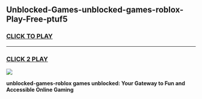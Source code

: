 
## Unblocked-Games-unblocked-games-roblox-Play-Free-ptuf5
<h3>
<a href="https://premium76.site?title=unblocked-games-roblox&ref=19M">CLICK TO PLAY</a></h3>
<hr>

<h3>
<a href="https://premium76.site?title=unblocked-games-roblox&ref=19M">CLICK 2 PLAY</a>
  
</h3>

<a href="https://premium76.site?title=unblocked-games-roblox&ref=19M"><img src="https://clearcache.store/games.png"></a>


**unblocked-games-roblox games unblocked: Your Gateway to Fun and Accessible Online Gaming**
